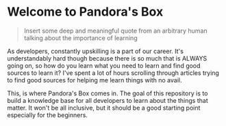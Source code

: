 # Welcome to Pandora's Box

> Insert some deep and meaningful quote from an arbitrary human talking about the importance of learning

As developers, constantly upskilling is a part of our career. It's understandably hard though because there is so much that is ALWAYS going on, so how do you learn what you need to learn and find good sources to learn it? I've spent a lot of hours scrolling through articles trying to find good sources for helping me learn things with no avail.

This, is where Pandora's Box comes in. The goal of this repository is to build a knowledge base for all developers to learn about the things that matter. It won't be all inclusive, but it should be a good starting point especially for the beginners. 

